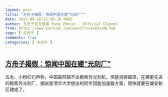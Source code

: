```yaml
---
layout: post
title: "方舟子揭假：惊闻中国在建“光刻厂”"
date: 2023-09-16T12:50:26.000Z
author: 方舟子官方频道 Fang Zhouzi - Official Channel
from: https://www.youtube.com/watch?v=SLW3vaWL7qQ
tags: [ 方舟子 ]
comments: True
categories: [ 方舟子 ]
---
```

<!--1694868626000-->
[方舟子揭假：惊闻中国在建“光刻厂”](https://www.youtube.com/watch?v=SLW3vaWL7qQ)
------

<div>
五毛、小粉红们声称，中国虽然搞不出极紫外光刻机，但是另辟蹊径，在建更先进的极紫外光刻厂，据说是清华大学提出的同步回旋加速器方案，很快就要在雄安新区建成了。
</div>
